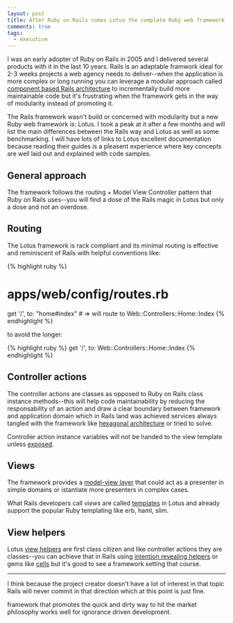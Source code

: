 ```yaml
---
layout: post
title: After Ruby on Rails comes Lotus the complete Ruby web framework
comments: true
tags:
  - executive
---
```


I was an early adopter of Ruby on Rails in 2005 and I delivered several products with it in the last 10 years. Rails is an adaptable framwork ideal for 2-3 weeks projects a web agency needs to deliver--when the application is more complex or long running you can leverage a modular approach called [component based Rails architecture](http://teotti.com/component-based-rails-architecture-primer/) to incrementally build more maintainable code but it's frustrating when the framework gets in the way of modularity instead of promoting it.

The Rails framework wasn't build or concerned with modularity but a new Ruby web framework is: Lotus. I took a peak at it after a few months and will list the main differences between the Rails way and Lotus as well as some benchmarking. I will have lots of links to Lotus excellent documentation because reading their guides is a pleasent experience where key concepts are well laid out and explained with code samples.

## General approach

The framework follows the routing + Model View Controller pattern that Ruby on Rails uses--you will find a dose of the Rails magic in Lotus but only a dose and not an overdose.

## Routing

The Lotus framework is rack compliant and its minimal routing is effective and reminiscent of Rails with helpful conventions like:

{% highlight ruby %}
# apps/web/config/routes.rb
get '/', to: "home#index" # => will route to Web::Controllers::Home::Index
{% endhighlight %}

to avoid the longer:

{% highlight ruby %}
get '/',   to: Web::Controllers::Home::Index
{% endhighlight %}

## Controller actions

The controller actions are classes as opposed to Ruby on Rails class instance methods--this will help code maintainability by reducing the responsability of an action and draw a clear boundary between framework and application domain which in Rails land was achieved services always tangled with the framework like [hexagonal architecture](https://www.agileplannerapp.com/blog/building-agile-planner/refactoring-with-hexagonal-rails) or tried to solve.

Controller action instance variables will not be handed to the view template unless [exposed](http://lotusrb.org/guides/actions/exposures/).

## Views

The framework provides a [model-view layer](http://lotusrb.org/guides/views/overview/) that could act as a presenter in simple domains or istantiate more presenters in complex cases.

What Rails developers call *views* are called [templates](http://lotusrb.org/guides/views/templates/) in Lotus and already support the popular Ruby templating like erb, haml, slim.

## View helpers

Lotus [view helpers](http://www.rubydoc.info/gems/lotus-helpers) are first class citizen and like controller actions they are classes--you can achieve that in Rails using [intention revealing helpers](http://teotti.com/building-intention-revealing-ruby-on-rails-helpers/) or gems like [cells](https://github.com/apotonick/cells) but it's good to see a framework setting that course.



---

I think because the project creator doesn't have a lot of interest in that topic Rails will never commit in that direction which at this point is just fine. 


 framework that promotes the quick and dirty way to hit the market philosophy works well for ignorance driven development.
